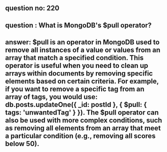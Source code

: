 
      
## question no: 220

## question : What is MongoDB's $pull operator?

## answer: $pull is an operator in MongoDB used to remove all instances of a value or values from an array that match a specified condition. This operator is useful when you need to clean up arrays within documents by removing specific elements based on certain criteria. For example, if you want to remove a specific tag from an array of tags, you would use: db.posts.updateOne({ _id: postId }, { $pull: { tags: 'unwantedTag' } }). The $pull operator can also be used with more complex conditions, such as removing all elements from an array that meet a particular condition (e.g., removing all scores below 50).
      